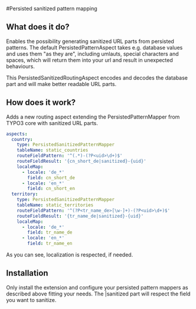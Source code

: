 #Persisted sanitized pattern mapping

## What does it do?

Enables the possibility generating sanitized URL parts from persisted patterns.
The default PersistedPatternAspect takes e.g. database values and uses them "as they are",
including umlauts, special characters and spaces, which will return them into your url and
result in unexpected behaviours.

This PersistedSanitizedRoutingAspect encodes and decodes the database part and 
will make better readable URL parts.

## How does it work?

Adds a new routing aspect extending the PersistedPatternMapper from TYPO3 core with sanitized URL parts.

```yaml
aspects:
  country:
    type: PersistedSanitizedPatternMapper
    tableName: static_countries
    routeFieldPattern: '^(.*)-(?P<uid>\d+)$'
    routeFieldResult: '{cn_short_de|sanitized}-{uid}'
    localeMap:
      - locale: 'de_*'
        field: cn_short_de
      - locale: 'en_*'
        field: cn_short_en
  territory:
    type: PersistedSanitizedPatternMapper
    tableName: static_territories
    routeFieldPattern: '^(?P<tr_name_de>[\w-]+)-(?P<uid>\d+)$'
    routeFieldResult: '{tr_name_de|sanitized}-{uid}'
    localeMap:
      - locale: 'de_*'
        field: tr_name_de
      - locale: 'en_*'
        field: tr_name_en
```

As you can see, localization is respected, if needed.

## Installation

Only install the extension and configure your persisted pattern mappers as described above fitting your needs.
The |sanitized part will respect the field you want to sanitize.
